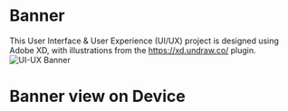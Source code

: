 # Banner

This User Interface & User Experience (UI/UX) project is designed using Adobe XD, with illustrations from the https://xd.undraw.co/ plugin.
![UI-UX Banner](https://user-images.githubusercontent.com/27202690/117301496-fc798e80-ae7a-11eb-8644-7a47913ec828.jpg)

# Banner view on Device


